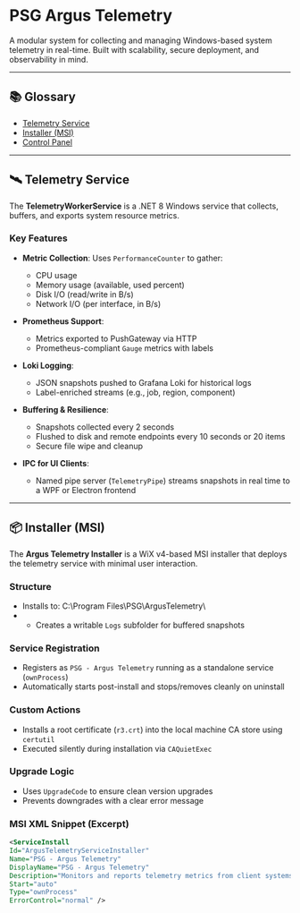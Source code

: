 # PSG Argus Telemetry

A modular system for collecting and managing Windows-based system telemetry in real-time. Built with scalability, secure deployment, and observability in mind.

---

## 📚 Glossary

- [Telemetry Service](#telemetry-service)
- [Installer (MSI)](#installer-msi)
- [Control Panel](#control-panel-ui-coming-soon)

---

## 🛰️ Telemetry Service

The **TelemetryWorkerService** is a .NET 8 Windows service that collects, buffers, and exports system resource metrics.

### Key Features

- **Metric Collection**: Uses `PerformanceCounter` to gather:
  - CPU usage
  - Memory usage (available, used percent)
  - Disk I/O (read/write in B/s)
  - Network I/O (per interface, in B/s)

- **Prometheus Support**:
  - Metrics exported to PushGateway via HTTP
  - Prometheus-compliant `Gauge` metrics with labels

- **Loki Logging**:
  - JSON snapshots pushed to Grafana Loki for historical logs
  - Label-enriched streams (e.g., job, region, component)

- **Buffering & Resilience**:
  - Snapshots collected every 2 seconds
  - Flushed to disk and remote endpoints every 10 seconds or 20 items
  - Secure file wipe and cleanup

- **IPC for UI Clients**:
  - Named pipe server (`TelemetryPipe`) streams snapshots in real time to a WPF or Electron frontend

---

## 📦 Installer (MSI)

The **Argus Telemetry Installer** is a WiX v4-based MSI installer that deploys the telemetry service with minimal user interaction.

### Structure

- Installs to: C:\Program Files\PSG\ArgusTelemetry\
- - Creates a writable `Logs` subfolder for buffered snapshots

### Service Registration

- Registers as `PSG - Argus Telemetry` running as a standalone service (`ownProcess`)
- Automatically starts post-install and stops/removes cleanly on uninstall

### Custom Actions

- Installs a root certificate (`r3.crt`) into the local machine CA store using `certutil`
- Executed silently during installation via `CAQuietExec`

### Upgrade Logic

- Uses `UpgradeCode` to ensure clean version upgrades
- Prevents downgrades with a clear error message

### MSI XML Snippet (Excerpt)

```xml
<ServiceInstall
Id="ArgusTelemetryServiceInstaller"
Name="PSG - Argus Telemetry"
DisplayName="PSG - Argus Telemetry"
Description="Monitors and reports telemetry metrics from client systems"
Start="auto"
Type="ownProcess"
ErrorControl="normal" />

